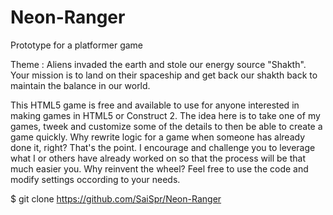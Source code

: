 # Neon-Ranger
Prototype for a platformer game

Theme : Aliens invaded the earth and stole our energy source "Shakth". Your mission is to land on their spaceship and get back our shakth back to maintain the balance in our world.

This HTML5 game is free and available to use for anyone interested in making games in HTML5 or Construct 2. The idea here is to take one of my games, tweek and customize some of the details to then be able to create a game quickly. Why rewrite logic for a game when someone has already done it, right? That's the point. I encourage and challenge you to leverage what I or others have already worked on so that the process will be that much easier you. Why reinvent the wheel? Feel free to use the code and modify settings occording to your needs.

$ git clone https://github.com/SaiSpr/Neon-Ranger

